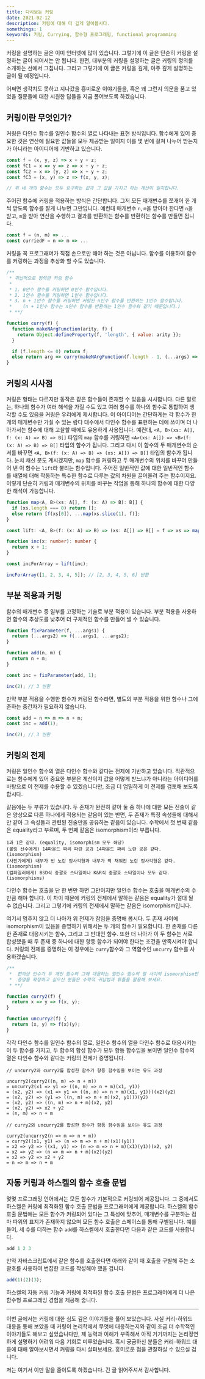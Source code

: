 ```yaml
---
title: 다시보는 커링  
date: 2021-02-12  
description: 커링에 대해 더 깊게 알아봅시다.  
somethings: 1  
keywords: 커링, Currying, 함수형 프로그래밍, functional programming
---
```


커링을 설명하는 글은 이미 인터넷에 많이 있습니다. 그렇기에 이 글은 단순히 커링을 설명하는 글이 되어서는 안 됩니다. 한편, 대부분의 커링을 설명하는 글은 커링의 정의를 소개하는 선에서 그칩니다. 그리고 그렇기에 이 글은 커링을 깊게, 아주 깊게 설명하는 글이 될 예정입니다.

어쩌면 생각치도 못하고 지나갔을 흥미로운 이야기들을, 혹은 왜 그런지 의문을 품고 있었을 질문들에 대한 시원한 답들을 지금 풀어보도록 하겠습니다.

## 커링이란 무엇인가?

커링은 다인수 함수를 일인수 함수의 열로 나타내는 표현 방식입니다. 함수에게 있어 중요한 것은 연산에 필요한 값들을 모두 제공받는 일이지 이를 몇 번에 걸쳐 나누어 받는지가 아니라는 아이디어에 기반하고 있습니다.

```javascript
const f = (x, y, z) => x + y + z;
const fC1 = x => y => z => x + y + z;
const fC2 = x => (y, z) => x + y + z;
const fC3 = (x, y) => z => f(x, y, z);

// 위 네 개의 함수는 모두 요구하는 값과 그 값을 가지고 하는 계산이 일치합니다.
```

주어진 함수에 커링을 적용하는 방식은 간단합니다. 그저 모든 매개변수를 쪼개어 한 개씩 받도록 함수를 잘게 나누면 그만입니다. 예컨대 매개변수 `n`, `m`을 받아야 한다면 `n`을 받고, `m`을 받아 연산을 수행하고 결과를 반환하는 함수를 반환하는 함수를 만들면 됩니다.

```javascript
const f = (n, m) => ...
const curriedF = n => m => ...
```

커링을 꼭 프로그래머가 직접 손으로만 해야 하는 것은 아닙니다. 함수를 이용하여 함수를 커링하는 과정을 추상화 할 수도 있습니다.

```javascript
/** 
 * 귀납적으로 정의한 커링 함수
 * 
 * 1. 0인수 함수를 커링하면 0인수 함수입니다.
 * 2. 1인수 함수를 커링하면 1인수 함수입니다.
 * 3. n + 1인수 함수를 커링하면 커링된 n인수 함수를 반환하는 1인수 함수입니다.
 *    (n + 1인수 함수는 n인수 함수를 반환하는 1인수 함수와 같기 때문입니다.)
 * **/

function curry(f) {
  function makeNArgFunction(arity, f) {
    return Object.defineProperty(f, 'length', { value: arity });
  }

  if (f.length <= 0) return f;
  else return arg => curry(makeNArgFunction(f.length - 1, (...args) => f(arg, ...args)));
}
```

## 커링의 시사점

커링은 형태는 다르지만 동작은 같은 함수들이 존재할 수 있음을 시사합니다. 다른 말로는, 하나의 함수가 여러 해석을 가질 수도 있고 여러 함수를 하나의 함수로 통합하여 생각할 수도 있음을 커링은 우리에게 제시합니다. 이 아이디어는 간단하게는 각 함수가 한 개의 매개변수만 가질 수 있는 람다 대수에서 다인수 함수를 표현하는 데에 쓰이며 더 나아가서는 함수에 대해 고찰할 때에도 유용하게 사용됩니다. 예컨대, `<A, B>(xs: A[], f: (x: A) => B) => B[]` 타입의 `map` 함수를 커링하면 `<A>(xs: A[]) => <B>(f: (x: A) => B) => B[]` 타입의 함수가 됩니다. 그리고 다시 이 함수의 두 매개변수의 순서를 바꾸면 `<A, B>(f: (x: A) => B) => (xs: A[]) => B[]` 타입의 함수가 됩니다. 눈치 채신 분도 계시겠지만, `map` 함수를 커링하고 두 매개변수의 위치를 바꾸어 만들어 낸 이 함수는 `lift`라 불리는 함수입니다. 주어진 일반적인 값에 대한 일반적인 함수를 배열에 대해 작동하는 특수한 함수로 다루는 값의 차원을 끌어올려 주는 함수이지요. 이렇게 단순히 커링과 매개변수의 위치를 바꾸는 작업을 통해 하나의 함수에 대한 다양한 해석이 가능합니다.

```typescript
function map<A, B>(xs: A[], f: (x: A) => B): B[] {
  if (xs.length === 0) return [];
  else return [f(xs[0]), ...map(xs.slice(1), f)];
}

const lift: <A, B>(f: (x: A) => B) => (xs: A[]) => B[] = f => xs => map(xs, f);

function inc(x: number): number {
  return x + 1;
} 

const incForArray = lift(inc);

incForArray([1, 2, 3, 4, 5]); // [2, 3, 4, 5, 6] 반환
```

## 부분 적용과 커링

함수의 매개변수 중 일부를 고정하는 기술로 부분 적용이 있습니다. 부분 적용을 사용하면 함수의 추상도를 낮추어 더 구체적인 함수를 만들어 낼 수 있습니다.

```javascript
function fixParameter(f, ...args1) {
  return (...args2) => f(...args1, ...args2);
}

function add(n, m) {
  return n + m;
}

const inc = fixParameter(add, 1);

inc(2); // 3 반환
```

만약 부분 적용을 수행한 함수가 커링된 함수라면, 별도의 부분 적용을 위한 함수나 그에 준하는 중간자가 필요하지 않습니다.

```javascript
const add = n => m => n + m;
const inc = add(1);

inc(2); // 3 반환
```

## 커링의 전제

커링은 일인수 함수의 열은 다인수 함수와 같다는 전제에 기반하고 있습니다. 직관적으로는 함수에게 있어 중요한 부분은 계산이지 값을 어떻게 받느냐가 아니라는 아이디어를 바탕으로 이 전제를 수용할 수 있겠습니다만, 조금 더 엄밀하게 이 전제를 검토해 보도록 합시다.

같음에는 두 부류가 있습니다. 두 존재가 완전히 같아 둘 중 하나에 대한 모든 진술이 같은 양상으로 다른 하나에게 적용되는 같음이 있는 반면, 두 존재가 특정 속성들에 대해서만 같아 그 속성들과 관련된 진술만을 공유하는 같음이 있습니다. 수학에서 첫 번째 같음은 equality라고 부르며, 두 번째 같음은 isomorphism이라 부릅니다.

```
1과 1은 같다. (equality, isomorphism 모두 해당)
(볼링 선수에게) 14파운드 짜리 파란 공과 14파운드 짜리 노란 공은 같다. (isomorphism)
(사진가에게) 내부가 빈 노란 정사각형과 내부가 꽉 채워진 노란 정사각형은 같다. (isomorphism)
(컴파일러에게) BSD식 중괄호 스타일이나 K&R식 중괄호 스타일이나 모두 같다. (isomorphisms)
```

다인수 함수는 호출을 단 한 번만 하면 그만이지만 일인수 함수는 호출을 매개변수의 수 만큼 해야 합니다. 이 차이 때문에 커링의 전제에서 말하는 같음은 equality가 절대 될 수 없습니다. 그리고 그렇기에 커링의 전제에서 말하는 같음은 isomorphism입니다.

여기서 멈추지 않고 더 나아가 위 전제가 참임을 증명해 봅시다. 두 존재 사이에 isomorphism이 있음을 증명하기 위해서는 두 개의 함수가 필요합니다. 한 존재를 다른 한 존재로 대응시키는 함수, 그리고 그 반대인 함수. 또한 더 나아가 이 두 함수는 서로 합성했을 때 두 존재 중 하나에 대한 항등 함수가 되어야 한다는 조건을 만족시켜야 합니다. 커링의 전제를 증명하는 이 경우에는 `curry`함수와 그 역함수인 `uncurry` 함수를 사용하겠습니다.

```javascript
/**
 *  편의상 인수가 두 개인 함수와 그에 대응하는 일인수 함수의 열 사이의 isomorphism만 증명하겠습니다.
 *  증명을 확장하고 싶으신 분들은 수학적 귀납법과 튜플을 활용해 보세요.
 * **/

function curry2(f) {
  return x => y => f(x, y);
}

function uncurry2(f) {
  return (x, y) => f(x)(y);
}
```

각각 다인수 함수를 일인수 함수의 열로, 일인수 함수의 열을 다인수 함수로 대응시키는 이 두 함수를 가지고, 두 함수의 합성 함수가 모두 항등 함수임을 보이면 일인수 함수의 열은 다인수 함수와 같다는 커링의 전제가 증명됩니다.

```
// uncurry2와 curry2를 합성한 함수가 항등 함수임을 보이는 유도 과정

uncurry2(curry2((n, m) => n + m))
= uncurry2(x1 => y1 => ((n, m) => n + m)(x1, y1))
= (x2, y2) => (x1 => y1 => ((n, m) => n + m)(x1, y1)))(x2)(y2)
= (x2, y2) => (y1 => ((n, m) => n + m)(x2, y1)))(y2)
= (x2, y2) => ((n, m) => n + m)(x2, y2)
= (x2, y2) => x2 + y2
= (n, m) => n + m
```

```
// curry2와 uncurry2를 합성한 함수가 항등 함수임을 보이는 유도 과정

curry2(uncurry2(n => m => n + m))
= curry2((x1, y1) => (n => m => n + m)(x1)(y1))
= x2 => y2 => ((x1, y1) => (n => m => n + m)(x1)(y1))(x2, y2)
= x2 => y2 => (n => m => n + m)(x2)(y2)
= x2 => y2 => x2 + y2
= n => m => n + m
```

## 자동 커링과 하스켈의 함수 호출 문법

몇몇 프로그래밍 언어에서는 모든 함수가 기본적으로 커링되어 제공됩니다. 그 중에서도 하스켈은 커링에 최적화된 함수 호출 문법을 프로그래머에게 제공합니다. 하스켈의 함수 호출 문법에는 모든 함수가 커링되어 있다는 그 특성에 맞추어, 매개변수를 구분하는 컴마 따위의 표지가 존재하지 않으며 모든 함수 호출은 스페이스를 통해 구별됩니다. 예를 들어, 세 수를 더하는 함수 `add`를 하스켈에서 호출한다면 다음과 같은 코드를 사용합니다.
```haskell
add 1 2 3
```

만약 자바스크립트에서 같은 함수를 호출한다면 아래와 같이 매 호출을 구별해 주는 소괄호를 사용하여 번잡한 코드를 작성해야 했을 겁니다.

```javascript
add(1)(2)(3);
```

하스켈의 자동 커링 기능과 커링에 최적화된 함수 호출 문법은 프로그래머에게 더 나은 함수형 프로그래밍 경험을 제공해 줍니다.

----

이번 글에서는 커링에 대한 심도 깊은 이야기들을 풀어 보았습니다. 사실 커리-하워드 대응을 통해 보았을 때 커링이 논리학에서 무엇에 대응하는지와 같이 조금 더 수학적인 이야기들도 해보고 싶었습니다만, 제 능력과 이해가 부족해서 아직 거기까지는 논리정연하게 설명하기 어려워 다음 기회로 미루었습니다. 혹시 궁금하신 분들은 커리-하워드 대응에 대해 알아보시면서 커링을 다시 살펴보세요. 흥미로운 점을 관찰하실 수 있으실 겁니다.

저는 여기서 이만 말을 줄이도록 하겠습니다. 긴 글 읽어주셔서 감사합니다.

